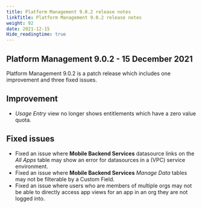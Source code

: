 ```yaml
---
title: Platform Management 9.0.2 release notes
linkTitle: Platform Management 9.0.2 release notes
weight: 92
date: 2021-12-15
Hide_readingtime: true
---
```


## Platform Management 9.0.2 - 15 December 2021

Platform Management 9.0.2 is a patch release which includes one improvement and three fixed issues.

## Improvement

* *Usage Entry* view no longer shows entitlements which have a zero value quota.

## Fixed issues

* Fixed an issue where **Mobile Backend Services** datasource links on the *All Apps* table may show an error for datasources in a (VPC) service environment.
* Fixed an issue where **Mobile Backend Services** *Manage Data* tables may not be filterable by a Custom Field.
* Fixed an issue where users who are members of multiple orgs may not be able to directly access app views for an app in an org they are not logged into.
